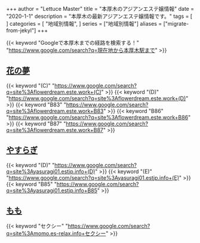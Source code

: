+++
author = "Lettuce Master"
title = "本厚木のアジアンエステ嬢情報"
date = "2020-1-1"
description = "本厚木の最新アジアンエステ嬢情報です。"
tags = [
]
categories = [
    "地域別情報",
]
series = ["地域別情報"]
aliases = ["migrate-from-jekyl"]
+++

{{< keyword "Googleで本厚木までの経路を検索する！" "https://www.google.com/search?q=現在地から本厚木駅まで" >}}

## [花の夢](http://flowerdream.este.work/)
{{< keyword "(C)" "https://www.google.com/search?q=site%3Aflowerdream.este.work+(C)" >}} {{< keyword "(D)" "https://www.google.com/search?q=site%3Aflowerdream.este.work+(D)" >}} {{< keyword "B83" "https://www.google.com/search?q=site%3Aflowerdream.este.work+B83" >}} {{< keyword "B86" "https://www.google.com/search?q=site%3Aflowerdream.este.work+B86" >}} {{< keyword "B87" "https://www.google.com/search?q=site%3Aflowerdream.este.work+B87" >}} 

## [やすらぎ](https://yasuragi01.estjp.info/)
{{< keyword "(D)" "https://www.google.com/search?q=site%3Ayasuragi01.estjp.info+(D)" >}} {{< keyword "(E)" "https://www.google.com/search?q=site%3Ayasuragi01.estjp.info+(E)" >}} {{< keyword "B85" "https://www.google.com/search?q=site%3Ayasuragi01.estjp.info+B85" >}} 

## [もも](http://momo.es-relax.info/)
{{< keyword "セクシー" "https://www.google.com/search?q=site%3Amomo.es-relax.info+セクシー" >}} 

